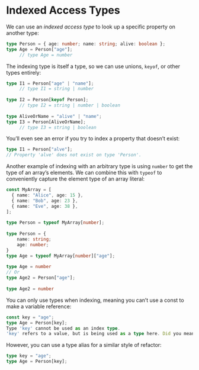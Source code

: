 # Indexed Access Types

We can use an *indexed access type* to look up a specific property on another type:

```ts
type Person = { age: number; name: string; alive: boolean };
type Age = Person["age"];
     // type Age = number
```

The indexing type is itself a type, so we can use unions, `keyof`, or other types entirely:

```ts
type I1 = Person["age" | "name"];
     // type I1 = string | number
 
type I2 = Person[keyof Person];
     // type I2 = string | number | boolean
 
type AliveOrName = "alive" | "name";
type I3 = Person[AliveOrName];
     // type I3 = string | boolean
```

You’ll even see an error if you try to index a property that doesn’t exist:

```ts
type I1 = Person["alve"];
// Property 'alve' does not exist on type 'Person'.
```

Another example of indexing with an arbitrary type is using `number` to get the type of an array’s elements. We can combine this with `typeof` to conveniently capture the element type of an array literal:

```ts
const MyArray = [
  { name: "Alice", age: 15 },
  { name: "Bob", age: 23 },
  { name: "Eve", age: 38 },
];
 
type Person = typeof MyArray[number];
       
type Person = {
    name: string;
    age: number;
}
type Age = typeof MyArray[number]["age"];
     
type Age = number
// Or
type Age2 = Person["age"];
      
type Age2 = number
```

You can only use types when indexing, meaning you can’t use a const to make a variable reference:

```ts
const key = "age";
type Age = Person[key];
Type 'key' cannot be used as an index type.
'key' refers to a value, but is being used as a type here. Did you mean 'typeof key'?
```

However, you can use a type alias for a similar style of refactor:

```ts
type key = "age";
type Age = Person[key];
```